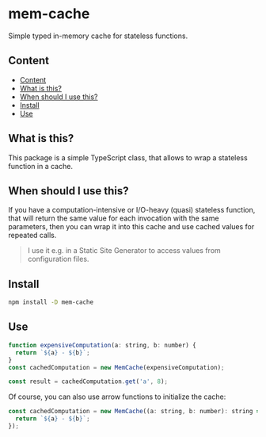 # mem-cache

Simple typed in-memory cache for stateless functions.

## Content

- [Content](#content)
- [What is this?](#what-is-this)
- [When should I use this?](#when-should-i-use-this)
- [Install](#install)
- [Use](#use)

## What is this?

This package is a simple TypeScript class, that allows to wrap a stateless function in a cache.

## When should I use this?

If you have a computation-intensive or I/O-heavy (quasi) stateless function, that will return the same value for each invocation with the same parameters, then you can wrap it into this cache and use cached values for repeated calls.

> I use it e.g. in a Static Site Generator to access values from configuration files.

## Install

```sh
npm install -D mem-cache
```

## Use

```js
function expensiveComputation(a: string, b: number) {
  return `${a} - ${b}`;
}
const cachedComputation = new MemCache(expensiveComputation);

const result = cachedComputation.get('a', 8);
```

Of course, you can also use arrow functions to initialize the cache:

```js
const cachedComputation = new MemCache((a: string, b: number): string => {
  return `${a} - ${b}`;
});
```

